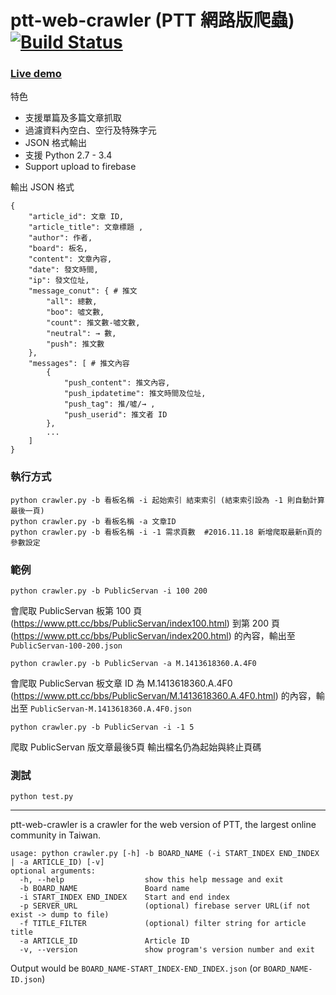 # ptt-web-crawler (PTT 網路版爬蟲) [![Build Status](https://travis-ci.org/jwlin/ptt-web-crawler.svg?branch=master)](https://travis-ci.org/jwlin/ptt-web-crawler)

### [Live demo](http://app.castman.net/ptt-web-crawler)

特色

* 支援單篇及多篇文章抓取
* 過濾資料內空白、空行及特殊字元
* JSON 格式輸出
* 支援 Python 2.7 - 3.4
* Support upload to firebase

輸出 JSON 格式

    {
        "article_id": 文章 ID,
        "article_title": 文章標題 ,
        "author": 作者,
        "board": 板名,
        "content": 文章內容,
        "date": 發文時間,
        "ip": 發文位址,
        "message_conut": { # 推文
            "all": 總數,
            "boo": 噓文數,
            "count": 推文數-噓文數,
            "neutral": → 數,
            "push": 推文數
        },
        "messages": [ # 推文內容
            {
                "push_content": 推文內容,
                "push_ipdatetime": 推文時間及位址,
                "push_tag": 推/噓/→ ,
                "push_userid": 推文者 ID
            },
            ...
        ]
    }

### 執行方式
    python crawler.py -b 看板名稱 -i 起始索引 結束索引 (結束索引設為 -1 則自動計算最後一頁)  
    python crawler.py -b 看板名稱 -a 文章ID
    python crawler.py -b 看板名稱 -i -1 需求頁數  #2016.11.18 新增爬取最新n頁的參數設定

### 範例
    python crawler.py -b PublicServan -i 100 200

會爬取 PublicServan 板第 100 頁 (https://www.ptt.cc/bbs/PublicServan/index100.html) 到第 200 頁 (https://www.ptt.cc/bbs/PublicServan/index200.html) 的內容，輸出至 `PublicServan-100-200.json`

    python crawler.py -b PublicServan -a M.1413618360.A.4F0

會爬取 PublicServan 板文章 ID 為 M.1413618360.A.4F0 (https://www.ptt.cc/bbs/PublicServan/M.1413618360.A.4F0.html) 的內容，輸出至 `PublicServan-M.1413618360.A.4F0.json`

    python crawler.py -b PublicServan -i -1 5
爬取 PublicServan 版文章最後5頁 輸出檔名仍為起始與終止頁碼

### 測試
    python test.py

***

ptt-web-crawler is a crawler for the web version of PTT, the largest online community in Taiwan. 

    usage: python crawler.py [-h] -b BOARD_NAME (-i START_INDEX END_INDEX | -a ARTICLE_ID) [-v]
    optional arguments:
      -h, --help                  show this help message and exit
      -b BOARD_NAME               Board name
      -i START_INDEX END_INDEX    Start and end index
      -p SERVER_URL               (optional) firebase server URL(if not exist -> dump to file)
      -f TITLE_FILTER             (optional) filter string for article title
      -a ARTICLE_ID               Article ID
      -v, --version               show program's version number and exit

Output would be `BOARD_NAME-START_INDEX-END_INDEX.json` (or `BOARD_NAME-ID.json`)

